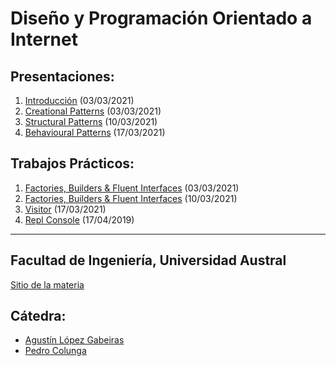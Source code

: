 # Diseño y Programación Orientado a Internet


## Presentaciones:

1. [Introducción](intro) (03/03/2021)
2. [Creational Patterns](creational) (03/03/2021)
3. [Structural Patterns](structural) (10/03/2021)
4. [Behavioural Patterns](behaviour) (17/03/2021) 

[comment]: <> (5. [Property Testing]&#40;testing&#41; &#40;31/03/2021&#41;)

[comment]: <> (6. [Dependency Injection and Reactive Programming]&#40;reactive&#41; &#40;07/04/2021&#41; )

## Trabajos Prácticos:

1. [Factories, Builders & Fluent Interfaces](practice/creational) (03/03/2021)
2. [Factories, Builders & Fluent Interfaces](practice/normalization) (10/03/2021)
3. [Visitor](practice/visitor) (17/03/2021)
4. [Repl Console](practice/repl-1) (17/04/2019)


[comment]: <> (5. [Repl Console II]&#40;practice/repl-2&#41; &#40;24/04/2019&#41;)

[comment]: <> (6. [Property Testing]&#40;practice/testing&#41; &#40;22/05/2019&#41;)

[comment]: <> (7. [News Stream]&#40;practice/news&#41; &#40;29/05/2019&#41;)

---

## Facultad de Ingeniería, Universidad Austral

[Sitio de la materia](http://facultaddeingenieria.github.io/daoo)

## Cátedra:

* [Agustín López Gabeiras](//github.com/agustinlg)
* [Pedro Colunga](//github.com/pcolunga)
